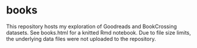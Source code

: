 # books
This repository hosts my exploration of Goodreads and BookCrossing datasets. See books.html for a knitted Rmd notebook. Due to file size limits, the underlying data files were not uploaded to the repository.
